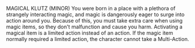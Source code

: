 MAGICAL KLUTZ (MINOR)
You were born in a place with a plethora of strangely interacting magic, and magic is dangerously eager to surge into action around you. Because of this, you must take extra care when using magic items, so they don't malfunction and cause you harm.
Activating a magical item is a limited action instead of an action. If the magic item normally required a limited action, the character cannot take a Multi-Action.
